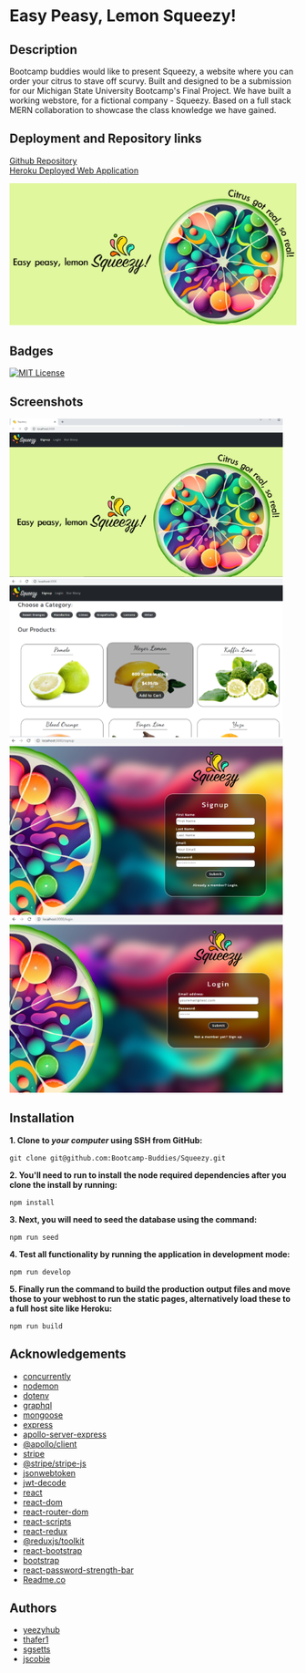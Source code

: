 
# Easy Peasy, Lemon Squeezy!

## Description

Bootcamp buddies would like to present Squeezy, a website where you can order your citrus to stave off scurvy. Built and designed to be a submission for our Michigan State University Bootcamp's Final Project. We have built a working webstore, for a fictional company - Squeezy. Based on a full stack MERN collaboration to showcase the class knowledge we have gained.

## Deployment and Repository links
[Github Repository](https://github.com/Bootcamp-Buddies/Squeezy)<br>
[Heroku Deployed Web Application](https://squeezy-citrus.herokuapp.com/)

![Logo](./client/public/readme-images/logo.PNG)

## Badges
[![MIT License](https://img.shields.io/badge/License-MIT-green.svg)](https://choosealicense.com/licenses/mit/)

## Screenshots
![App Screenshot Main](./client/public/readme-images/main.PNG) ![App Screenshot Products](./client/public/readme-images/products.PNG)<br>
![App Screenshot Signup](./client/public/readme-images/signup.PNG) ![App Screenshot Login](./client/public/readme-images/login.PNG)<br>

## Installation
**1. Clone to ***your computer*** using SSH from GitHub:**
```
git clone git@github.com:Bootcamp-Buddies/Squeezy.git
```
**2. You'll need to run to install the node required dependencies after you clone the install by running:**
```
npm install
```
**3. Next, you will need to seed the database using the command:**
```
npm run seed
```
**4. Test all functionality by running the application in development mode:**
```
npm run develop
```
**5. Finally run the command to build the production output files and move those to your webhost to run the static pages, alternatively load these to a full host site like Heroku:**
```
npm run build
```

## Acknowledgements
 - [concurrently](https://www.npmjs.com/package/concurrently)
 - [nodemon](https://www.npmjs.com/package/nodemon)
 - [dotenv](https://www.npmjs.com/package/dotenv)
 - [graphql](https://www.npmjs.com/package/graphql)
 - [mongoose](https://www.npmjs.com/package/mongoose)
 - [express](https://www.npmjs.com/package/express)
 - [apollo-server-express](https://www.npmjs.com/package/apollo-server-express)
 - [@apollo/client](https://www.npmjs.com/package/@apollo/client)
 - [stripe](https://www.npmjs.com/package/stripe)
 - [@stripe/stripe-js](https://www.npmjs.com/package/@stripe/stripe-js)
 - [jsonwebtoken](https://www.npmjs.com/package/jsonwebtoken)
 - [jwt-decode](https://www.npmjs.com/package/jwt-decode)
 - [react](https://www.npmjs.com/package/react)
 - [react-dom](https://www.npmjs.com/package/react-dom)
 - [react-router-dom](https://www.npmjs.com/package/react-router-dom)
 - [react-scripts](https://www.npmjs.com/package/react-scripts)
 - [react-redux](https://www.npmjs.com/package/react-redux)
 - [@reduxjs/toolkit](https://www.npmjs.com/package/@reduxjs/toolkit)
 - [react-bootstrap](https://www.npmjs.com/package/react-bootstrap)
 - [bootstrap](https://www.npmjs.com/package/bootstrap)
 - [react-password-strength-bar](https://www.npmjs.com/package/react-password-strength-bar)
 - [Readme.co](https://readme.so/editor)

## Authors
- [yeezyhub](https://github.com/yeezyhub)
- [thafer1](https://github.com/thafer1)
- [sgsetts](https://github.com/sgsetts)
- [jscobie](https://github.com/jscobie)


